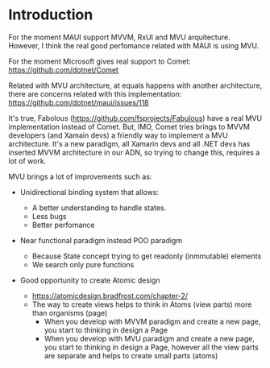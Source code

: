 # Introduction

For the moment MAUI support MVVM, RxUI and MVU arquitecture. However, I think the real good perfomance related with MAUI is using MVU.

For the moment Microsoft gives real support to Comet: https://github.com/dotnet/Comet

Related with MVU architecture, at equals happens with another architecture, there are concerns related with this implementation: https://github.com/dotnet/maui/issues/118

It's true, Fabolous (https://github.com/fsprojects/Fabulous) have a real MVU implementation instead of Comet. But, IMO, Comet tries brings to MVVM developers (and Xamain devs) a friendly way to implement a MVU architecture. It's a new paradigm, all Xamarin devs and all .NET devs has inserted MVVM architecture in our ADN, so trying to change this, requires a lot of work.

MVU brings a lot of improvements such as:

- Unidirectional binding system that allows:
    - A better understanding to handle states.
    - Less bugs
    - Better perfomance

- Near functional paradigm instead POO paradigm
    - Because State concept trying to get readonly (inmmutable) elements
    - We search only pure functions

- Good opportunity to create Atomic design
    - https://atomicdesign.bradfrost.com/chapter-2/
    - The way to create views helps to think in Atoms (view parts) more than organisms (page)
        - When you develop with MVVM paradigm and create a new page, you start to thinking in design a Page
        - When you develop with MVU paradigm and create a new page, you start to thinking in design a Page, however all the view parts are separate and helps to create small parts (atoms)